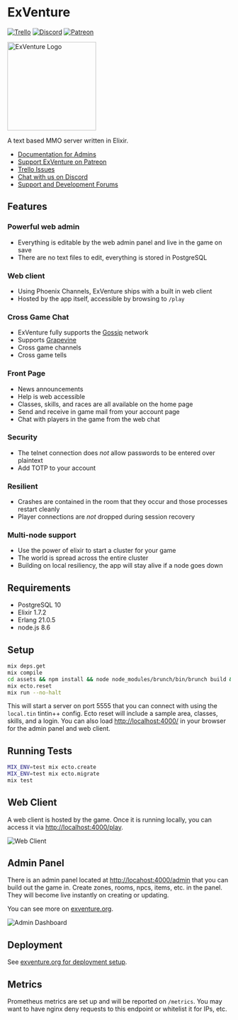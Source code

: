 # ExVenture

[![Trello](https://img.shields.io/badge/issues-trello-blue.svg)](https://trello.com/b/PFGmFWmu/exventure)
[![Discord](https://img.shields.io/badge/chat-discord-7289da.svg)](https://discord.gg/GPEa6dB)
[![Patreon](https://img.shields.io/badge/support-patreon-F96854.svg)](https://www.patreon.com/exventure)

<img src="https://exventure.org/images/exventure.png" alt="ExVenture Logo" width="200" />

A text based MMO server written in Elixir.

- [Documentation for Admins](https://exventure.org/)
- [Support ExVenture on Patreon](https://www.patreon.com/exventure)
- [Trello Issues](https://trello.com/b/PFGmFWmu/exventure)
- [Chat with us on Discord](https://discord.gg/GPEa6dB)
- [Support and Development Forums](https://forums.exventure.org/)

## Features

### Powerful web admin

- Everything is editable by the web admin panel and live in the game on save
- There are no text files to edit, everything is stored in PostgreSQL

### Web client

- Using Phoenix Channels, ExVenture ships with a built in web client
- Hosted by the app itself, accessible by browsing to `/play`

### Cross Game Chat

- ExVenture fully supports the [Gossip][gossip] network
- Supports [Grapevine][grapevine]
- Cross game channels
- Cross game tells

### Front Page

- News announcements
- Help is web accessible
- Classes, skills, and races are all available on the home page
- Send and receive in game mail from your account page
- Chat with players in the game from the web chat

### Security

- The telnet connection does _not_ allow passwords to be entered over plaintext
- Add TOTP to your account

### Resilient

- Crashes are contained in the room that they occur and those processes restart cleanly
- Player connections are _not_ dropped during session recovery

### Multi-node support

- Use the power of elixir to start a cluster for your game
- The world is spread across the entire cluster
- Building on local resiliency, the app will stay alive if a node goes down

## Requirements

- PostgreSQL 10
- Elixir 1.7.2
- Erlang 21.0.5
- node.js 8.6

## Setup

```bash
mix deps.get
mix compile
cd assets && npm install && node node_modules/brunch/bin/brunch build && cd ..
mix ecto.reset
mix run --no-halt
```

This will start a server on port 5555 that you can connect with using the `local.tin` tintin++ config. Ecto reset will include a sample area, classes, skills, and a login. You can also load [http://localhost:4000/](http://localhost:4000/) in your browser for the admin panel and web client.

## Running Tests

```bash
MIX_ENV=test mix ecto.create
MIX_ENV=test mix ecto.migrate
mix test
```

## Web Client

A web client is hosted by the game. Once it is running locally, you can access it via [http://localhost:4000/play](http://localhost:4000/play]).

![Web Client](https://exventure.org/images/web-client.png)

## Admin Panel

There is an admin panel located at [http://locahost:4000/admin](http://localhost:4000/admin) that you can build out the game in. Create zones, rooms, npcs, items, etc. in the panel. They will become live instantly on creating or updating.

You can see more on [exventure.org](https://exventure.org/admin/).

![Admin Dashboard](https://exventure.org/images/admin-dashboard.png?refresh=true)


## Deployment

See [exventure.org for deployment setup](https://exventure.org/deploy).

## Metrics

Prometheus metrics are set up and will be reported on `/metrics`. You may want to have nginx deny requests to this endpoint or whitelist it for IPs, etc.

[gossip]: https://gossip.haus/
[grapevine]: https://grapevine.haus/
